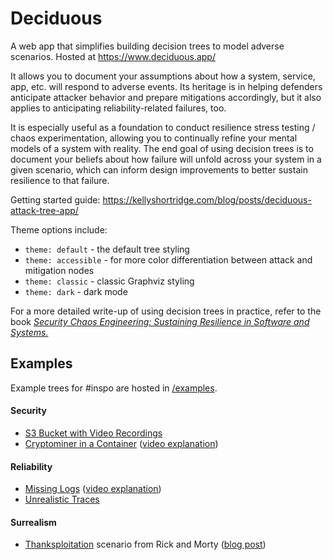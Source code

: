 # Deciduous
A web app that simplifies building decision trees to model adverse scenarios. Hosted at https://www.deciduous.app/

It allows you to document your assumptions about how a system, service, app, etc. will respond to adverse events. Its heritage is in helping defenders anticipate attacker behavior and prepare mitigations accordingly, but it also applies to anticipating reliability-related failures, too.

It is especially useful as a foundation to conduct resilience stress testing / chaos experimentation, allowing you to continually refine your mental models of a system with reality. The end goal of using decision trees is to document your beliefs about how failure will unfold across your system in a given scenario, which can inform design improvements to better sustain resilience to that failure.

Getting started guide: https://kellyshortridge.com/blog/posts/deciduous-attack-tree-app/

Theme options include:
- `theme: default` - the default tree styling
- `theme: accessible` - for more color differentiation between attack and mitigation nodes
- `theme: classic` - classic Graphviz styling
- `theme: dark` - dark mode

For a more detailed write-up of using decision trees in practice, refer to the book [_Security Chaos Engineering: Sustaining Resilience in Software and Systems._](https://www.securitychaoseng.com/)

## Examples
Example trees for #inspo are hosted in [/examples](./examples).

#### Security
* [S3 Bucket with Video Recordings](./examples/s3-bucket-video-recordings.yaml)
* [Cryptominer in a Container](./examples/cryptominer-in-container.yaml) ([video explanation](https://youtu.be/oJ3iSyhWb5U?t=460))

#### Reliability
* [Missing Logs](./examples/missing-logs.yaml) ([video explanation](https://www.youtube.com/watch?v=DGdtfB1eY98))
* [Unrealistic Traces](./examples/unrealistic-traces.yaml)

#### Surrealism
* [Thanksploitation](./examples/thanksploitation.yml) scenario from Rick and Morty ([blog post](https://kellyshortridge.com/blog/posts/rick-morty-thanksploitation-decision-tree/))
